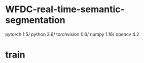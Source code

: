 # WFDC-real-time-semantic-segmentation
pytorch 1.5/
python 3.6/
torchvision 0.6/
numpy 1.16/
opencv 4.2
# train
